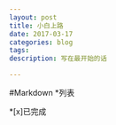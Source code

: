 ```yaml
---
layout: post
title: 小白上路
date: 2017-03-17
categories: blog
tags: 
description: 写在最开始的话

---
```


#Markdown
*列表

*[x]已完成